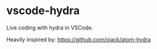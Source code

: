# vscode-hydra

Live coding with hydra in VSCode.

Heavily inspired by: https://github.com/ojack/atom-hydra

<!--TODO: ADD SCREENSHOTS
\!\[feature X\]\(images/feature-x.png\)
> Tip: Many popular extensions utilize animations. This is an excellent way to show off your extension! We recommend short, focused animations that are easy to follow.-->

<!--## Getting Started

1. TODO
2. TODO-->

<!--## Contributing-->

<!--## Requirements

If you have any requirements or dependencies, add a section describing those and how to install and configure them.-->

<!--## Extension Settings

Include if your extension adds any VS Code settings through the `contributes.configuration` extension point.

For example:

This extension contributes the following settings:

* `myExtension.enable`: enable/disable this extension
* `myExtension.thing`: set to `blah` to do something-->

<!--## Known Issues

Calling out known issues can help limit users opening duplicate issues against your extension.-->